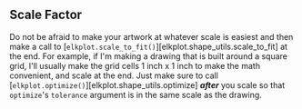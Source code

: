 ## Scale Factor

Do not be afraid to make your artwork at whatever scale is easiest and then make a call to [`elkplot.scale_to_fit()`][elkplot.shape_utils.scale_to_fit] at the end. For example, if I'm making a drawing that is built around a square grid, I'll usually make the grid cells 1 inch x 1 inch to make the math convenient, and scale at the end. Just make sure to call [`elkplot.optimize()`][elkplot.shape_utils.optimize] **_after_** you scale so that `optimize`'s `tolerance` argument is in the same scale as the drawing.